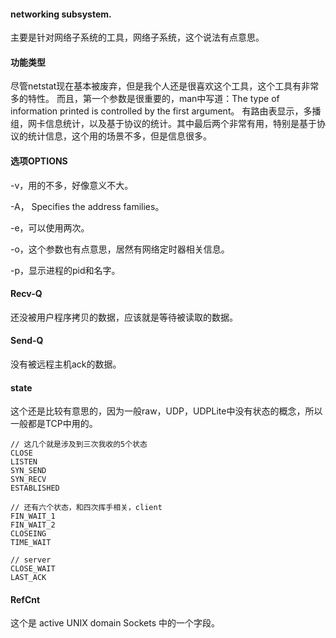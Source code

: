 #### networking subsystem.
主要是针对网络子系统的工具，网络子系统，这个说法有点意思。

#### 功能类型
尽管netstat现在基本被废弃，但是我个人还是很喜欢这个工具，这个工具有非常多的特性。
而且，第一个参数是很重要的，man中写道：The type of information printed is controlled by the first argument。
有路由表显示，多播组，网卡信息统计，以及基于协议的统计。其中最后两个非常有用，特别是基于协议的统计信息，这个用的场景不多，但是信息很多。

#### 选项OPTIONS
-v，用的不多，好像意义不大。

-A， Specifies the address families。

-e，可以使用两次。

-o，这个参数也有点意思，居然有网络定时器相关信息。

-p，显示进程的pid和名字。

#### Recv-Q
还没被用户程序拷贝的数据，应该就是等待被读取的数据。

#### Send-Q
没有被远程主机ack的数据。

#### state
这个还是比较有意思的，因为一般raw，UDP，UDPLite中没有状态的概念，所以一般都是TCP中用的。
```
// 这几个就是涉及到三次我收的5个状态
CLOSE
LISTEN
SYN_SEND
SYN_RECV
ESTABLISHED

// 还有六个状态，和四次挥手相关，client
FIN_WAIT_1
FIN_WAIT_2
CLOSEING
TIME_WAIT

// server
CLOSE_WAIT
LAST_ACK
```

#### RefCnt
这个是 active UNIX domain Sockets 中的一个字段。
